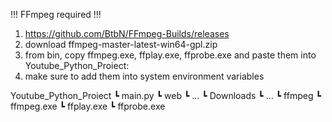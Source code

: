 !!! FFmpeg required !!!
1. https://github.com/BtbN/FFmpeg-Builds/releases
2. download ffmpeg-master-latest-win64-gpl.zip
3. from bin, copy ffmpeg.exe, ffplay.exe, ffprobe.exe and paste them into Youtube_Python_Proiect:
4. make sure to add them into system environment variables 
   
Youtube_Python_Proiect
                    ┗ main.py
                    ┗ web
                       ┗ ...
                    ┗ Downloads
                       ┗ ...
                    ┗ ffmpeg
                       ┗ ffmpeg.exe
                       ┗ ffplay.exe
                       ┗ ffprobe.exe

